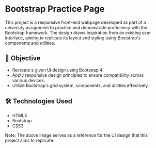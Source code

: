 # Bootstrap Practice Page
This project is a responsive front-end webpage developed as part of a university assignment to practice and demonstrate proficiency with the Bootstrap framework. The design draws inspiration from an existing user interface, aiming to replicate its layout and styling using Bootstrap's components and utilities.​

## 🎯 Objective
* Recreate a given UI design using Bootstrap 4.​
* Apply responsive design principles to ensure compatibility across various devices.​
* Utilize Bootstrap's grid system, components, and utilities effectively.​

## 🛠️ Technologies Used
* HTML5​
* Bootstrap
* CSS3​

Note: The above image serves as a reference for the UI design that this project aims to replicate.
